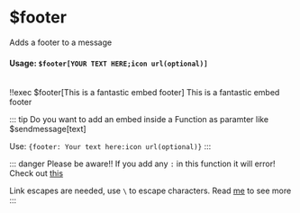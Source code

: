 # $footer
Adds a footer to a message

#### Usage: `$footer[YOUR TEXT HERE;icon url(optional)]`
<br/>
<discord-messages>
	<discord-message :bot="false" role-color="#ffcc9a" author="Member">
		!!exec $footer[This is a fantastic embed footer]
	</discord-message>
	<discord-message :bot="true" role-color="#0099ff" author="Custom Command" avatar="https://media.discordapp.net/avatars/725721249652670555/781224f90c3b841ba5b40678e032f74a.webp">
		<discord-embed
			slot="embeds"
		>
		<span slot="footer">This is a fantastic embed footer</span>
		</discord-embed>
	</discord-message>
</discord-messages>

::: tip Do you want to add an embed inside a Function as paramter like $sendmessage[text]

Use: `{footer: Your text here:icon url(optional)}`
:::

::: danger Please be aware!!
If you add any `:` in this function it will error! Check out [this](../../Other/syntax.md)

Link escapes are needed, use `\` to escape characters. Read [me](../../Other/syntax.md) to see more
:::